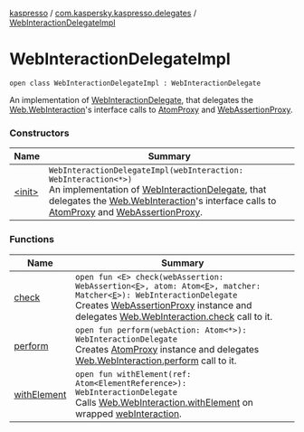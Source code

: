 [kaspresso](../../index.md) / [com.kaspersky.kaspresso.delegates](../index.md) / [WebInteractionDelegateImpl](./index.md)

# WebInteractionDelegateImpl

`open class WebInteractionDelegateImpl : WebInteractionDelegate`

An implementation of [WebInteractionDelegate](#), that delegates the [Web.WebInteraction](#)'s interface calls
to [AtomProxy](../../com.kaspersky.kaspresso.proxy/-atom-proxy/index.md) and [WebAssertionProxy](../../android.support.test.espresso.web.assertion/-web-assertion-proxy/index.md).

### Constructors

| Name | Summary |
|---|---|
| [&lt;init&gt;](-init-.md) | `WebInteractionDelegateImpl(webInteraction: WebInteraction<*>)`<br>An implementation of [WebInteractionDelegate](#), that delegates the [Web.WebInteraction](#)'s interface calls to [AtomProxy](../../com.kaspersky.kaspresso.proxy/-atom-proxy/index.md) and [WebAssertionProxy](../../android.support.test.espresso.web.assertion/-web-assertion-proxy/index.md). |

### Functions

| Name | Summary |
|---|---|
| [check](check.md) | `open fun <E> check(webAssertion: WebAssertion<`[`E`](check.md#E)`>, atom: Atom<`[`E`](check.md#E)`>, matcher: Matcher<`[`E`](check.md#E)`>): WebInteractionDelegate`<br>Creates [WebAssertionProxy](../../android.support.test.espresso.web.assertion/-web-assertion-proxy/index.md) instance and delegates [Web.WebInteraction.check](#) call to it. |
| [perform](perform.md) | `open fun perform(webAction: Atom<*>): WebInteractionDelegate`<br>Creates [AtomProxy](../../com.kaspersky.kaspresso.proxy/-atom-proxy/index.md) instance and delegates [Web.WebInteraction.perform](#) call to it. |
| [withElement](with-element.md) | `open fun withElement(ref: Atom<ElementReference>): WebInteractionDelegate`<br>Calls [Web.WebInteraction.withElement](#) on wrapped [webInteraction](#). |
